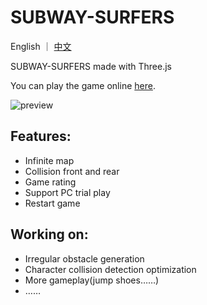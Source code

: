 # SUBWAY-SURFERS

English ｜ [中文](https://github.com/DanielLin0516/SUBWAY-SURFERS/blob/master/README_ZH.md)

SUBWAY-SURFERS made with Three.js

You can play the game online [here](https://subway-surfers-threejs.vercel.app/).

![preview](https://p1-juejin.byteimg.com/tos-cn-i-k3u1fbpfcp/ad12e20759924eefaefdbfbedfdc76b5~tplv-k3u1fbpfcp-jj-mark:0:0:0:0:q75.image#?w=804&h=1024&s=12141403&e=gif&f=68&b=7b7368)

## Features:

- Infinite map
- Collision front and rear
- Game rating
- Support PC trial play
- Restart game

## Working on:

- Irregular obstacle generation
- Character collision detection optimization
- More gameplay(jump shoes……)
- ……
